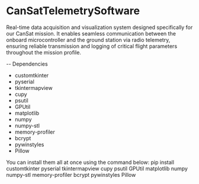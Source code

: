 # CanSatTelemetrySoftware
Real-time data acquisition and visualization system designed specifically for our CanSat mission. It enables seamless communication between the onboard microcontroller and the ground station via radio telemetry, ensuring reliable transmission and logging of critical flight parameters throughout the mission profile.


-- Dependencies
- customtkinter
- pyserial
- tkintermapview
- cupy
- psutil
- GPUtil
- matplotlib
- numpy
- numpy-stl
- memory-profiler
- bcrypt
- pywinstyles
- Pillow

You can install them all at once using the command below:
pip install customtkinter pyserial tkintermapview cupy psutil GPUtil matplotlib numpy numpy-stl memory-profiler bcrypt pywinstyles Pillow
